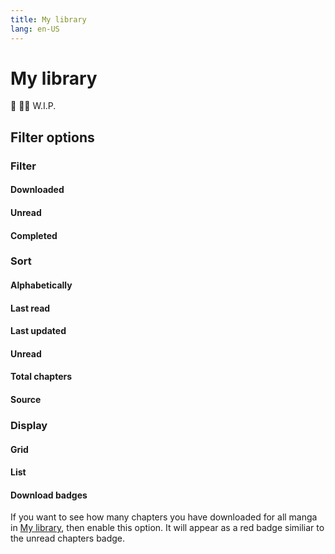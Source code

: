 ```yaml
---
title: My library
lang: en-US
---
```


# My library
:construction: :construction_worker_man: W.I.P.

## Filter options
### Filter

#### Downloaded

#### Unread

#### Completed

### Sort
#### Alphabetically
#### Last read
#### Last updated
#### Unread
#### Total chapters
#### Source
### Display
#### Grid

#### List

#### Download badges
If you want to see how many chapters you have downloaded for all manga in [My library](/help/guides/my-library), then enable this option. It will appear as a red badge similiar to the unread chapters badge.
